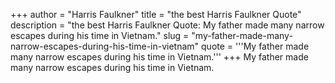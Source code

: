 +++
author = "Harris Faulkner"
title = "the best Harris Faulkner Quote"
description = "the best Harris Faulkner Quote: My father made many narrow escapes during his time in Vietnam."
slug = "my-father-made-many-narrow-escapes-during-his-time-in-vietnam"
quote = '''My father made many narrow escapes during his time in Vietnam.'''
+++
My father made many narrow escapes during his time in Vietnam.
